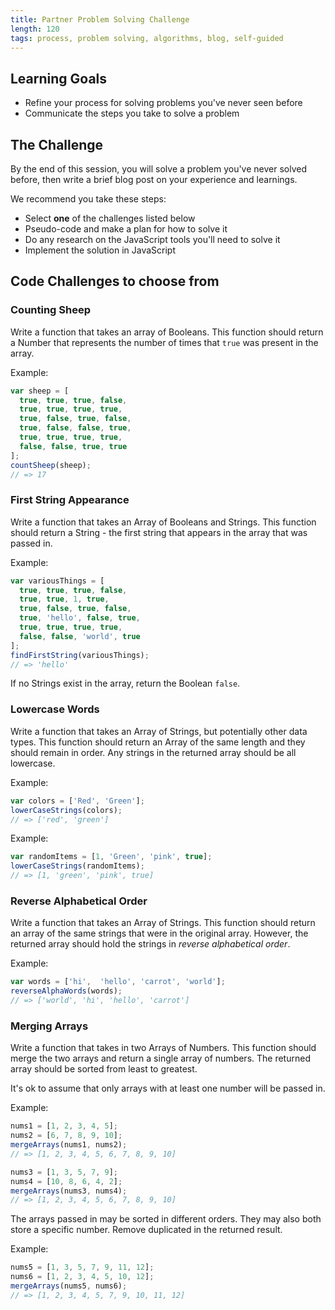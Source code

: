 ```yaml
---
title: Partner Problem Solving Challenge
length: 120
tags: process, problem solving, algorithms, blog, self-guided
---
```


## Learning Goals

- Refine your process for solving problems you've never seen before
- Communicate the steps you take to solve a problem

## The Challenge

By the end of this session, you will solve a problem you've never solved before, then write a brief blog post on your experience and learnings.

We recommend you take these steps:
- Select **one** of the challenges listed below
- Pseudo-code and make a plan for how to solve it
- Do any research on the JavaScript tools you'll need to solve it
- Implement the solution in JavaScript

<!-- - Independently reflect - each partner takes a few minutes to jot down the process, what steps were helpful, what you learned
- Come together and decide on how you can write one short blog post that shares your process, what was helpful/what caused roadblocks, and any advice you'd give someone as they approach problems -->

<!-- ## Deliverables

Share the link to your blog post (details about where in your cohort channel). Your blog post should include the code snippet(s) for your solution(s)! -->

## Code Challenges to choose from

### Counting Sheep

Write a function that takes an array of Booleans. This function should return a Number that represents the number of times that `true` was present in the array.

Example:
```js
var sheep = [
  true, true, true, false,
  true, true, true, true,
  true, false, true, false,
  true, false, false, true,
  true, true, true, true,
  false, false, true, true
];
countSheep(sheep);
// => 17
```

### First String Appearance

Write a function that takes an Array of Booleans and Strings. This function should return a String - the first string that appears in the array that was passed in.

Example:
```js
var variousThings = [
  true, true, true, false,
  true, true, 1, true,
  true, false, true, false,
  true, 'hello', false, true,
  true, true, true, true,
  false, false, 'world', true
];
findFirstString(variousThings);
// => 'hello'
```

If no Strings exist in the array, return the Boolean `false`.

### Lowercase Words

Write a function that takes an Array of Strings, but potentially other data types. This function should return an Array of the same length and they should remain in order. Any strings in the returned array should be all lowercase.

Example:
```js
var colors = ['Red', 'Green'];
lowerCaseStrings(colors);
// => ['red', 'green']
```

Example:
```js
var randomItems = [1, 'Green', 'pink', true];
lowerCaseStrings(randomItems);
// => [1, 'green', 'pink', true]
```

### Reverse Alphabetical Order

Write a function that takes an Array of Strings. This function should return an array of the same strings that were in the original array. However, the returned array should hold the strings in _reverse alphabetical order_.

Example:
```js
var words = ['hi',  'hello', 'carrot', 'world'];
reverseAlphaWords(words);
// => ['world', 'hi', 'hello', 'carrot']
```

### Merging Arrays

Write a function that takes in two Arrays of Numbers. This function should merge the two arrays and return a single array of numbers. The returned array should be sorted from least to greatest.

It's ok to assume that only arrays with at least one number will be passed in.

Example:
```js
nums1 = [1, 2, 3, 4, 5];
nums2 = [6, 7, 8, 9, 10];
mergeArrays(nums1, nums2);
// => [1, 2, 3, 4, 5, 6, 7, 8, 9, 10]
```

```js
nums3 = [1, 3, 5, 7, 9];
nums4 = [10, 8, 6, 4, 2];
mergeArrays(nums3, nums4);
// => [1, 2, 3, 4, 5, 6, 7, 8, 9, 10]
```

The arrays passed in may be sorted in different orders. They may also both store a specific number. Remove duplicated in the returned result.

Example:
```js
nums5 = [1, 3, 5, 7, 9, 11, 12];
nums6 = [1, 2, 3, 4, 5, 10, 12];
mergeArrays(nums5, nums6);
// => [1, 2, 3, 4, 5, 7, 9, 10, 11, 12]
```

